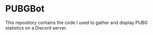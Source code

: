 # PUBGBot
This repository contains the code I used to gather and display PUBG statistics on a Discord server.
